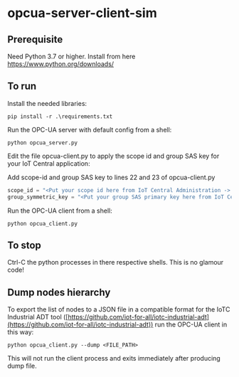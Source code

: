 # opcua-server-client-sim

## Prerequisite

Need Python 3.7 or higher. Install from here https://www.python.org/downloads/

## To run

Install the needed libraries:

```shell
pip install -r .\requirements.txt
```

Run the OPC-UA server with default config from a shell:

```shell
python opcua_server.py
```

Edit the file opcua-client.py to apply the scope id and group SAS key for your IoT Central application:

Add scope-id and group SAS key to lines 22 and 23 of opcua-client.py

```python
scope_id = "<Put your scope id here from IoT Central Administration -> Device connection>"
group_symmetric_key = "<Put your group SAS primary key here from IoT Central Administration -> Device Connection -> SAS-IoT-Devices>"
```

Run the OPC-UA client from a shell:

```shell
python opcua_client.py
```

## To stop

Ctrl-C the python processes in there respective shells. This is no glamour code!

## Dump nodes hierarchy

To export the list of nodes to a JSON file in a compatible format for the IoTC Industrial ADT tool ([https://github.com/iot-for-all/iotc-industrial-adt](https://github.com/iot-for-all/iotc-industrial-adt)) run the OPC-UA client in this way:

```shell
python opcua_client.py --dump <FILE_PATH>
```

This will not run the client process and exits immediately after producing dump file.
